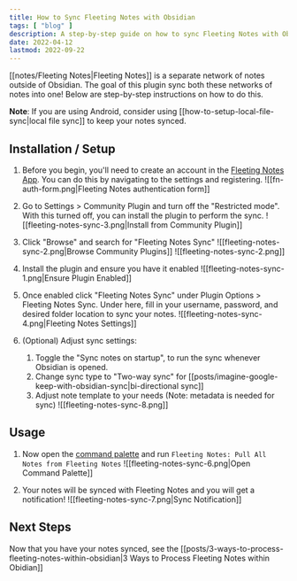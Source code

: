 ```yaml
---
title: How to Sync Fleeting Notes with Obsidian
tags: [ "blog" ]
description: A step-by-step guide on how to sync Fleeting Notes with Obsidian
date: 2022-04-12
lastmod: 2022-09-22
---
```

[[notes/Fleeting Notes|Fleeting Notes]] is a separate network of notes outside of Obsidian. The goal of this plugin sync both these networks of notes into one! Below are step-by-step instructions on how to do this.

**Note**: If you are using Android, consider using [[how-to-setup-local-file-sync|local file sync]] to keep your notes synced.

## Installation / Setup
1. Before you begin, you'll need to create an account in the [Fleeting Notes App](https://fleetingnotes.app/). You can do this by navigating to the settings and registering.
![[fn-auth-form.png|Fleeting Notes authentication form]]
2. Go to Settings > Community Plugin and turn off the "Restricted mode". With this turned off, you can install the plugin to perform the sync.
![[fleeting-notes-sync-3.png|Install from Community Plugin]]

3. Click "Browse" and search for "Fleeting Notes Sync"
![[fleeting-notes-sync-2.png|Browse Community Plugins]]
![[fleeting-notes-sync-2.png]]

4. Install the plugin and ensure you have it enabled
![[fleeting-notes-sync-1.png|Ensure Plugin Enabled]]
5. Once enabled click "Fleeting Notes Sync" under Plugin Options > Fleeting Notes Sync. Under here, fill in your username, password, and desired folder location to sync your notes. 
![[fleeting-notes-sync-4.png|Fleeting Notes Settings]]
6. (Optional) Adjust sync settings:
	1. Toggle the "Sync notes on startup", to run the sync whenever Obsidian is opened.
	2. Change sync type to "Two-way sync" for [[posts/imagine-google-keep-with-obsidian-sync|bi-directional sync]]
	3. Adjust note template to your needs (Note: metadata is needed for sync)
![[fleeting-notes-sync-8.png]]

## Usage
1.  Now open the [command palette](https://help.obsidian.md/Plugins/Command+palette) and run `Fleeting Notes: Pull All Notes from Fleeting Notes`
![[fleeting-notes-sync-6.png|Open Command Palette]]

2. Your notes will be synced with Fleeting Notes and you will get a notification!
![[fleeting-notes-sync-7.png|Sync Notification]]
## Next Steps
Now that you have your notes synced, see the [[posts/3-ways-to-process-fleeting-notes-within-obsidian|3 Ways to Process Fleeting Notes within Obidian]]